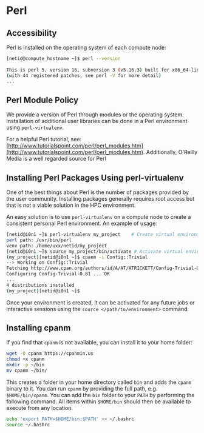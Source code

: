 # Perl

## Accessibility


Perl is installed on the operating system of each compute node: 

```bash
[netid@compute_hostname ~]$ perl --version
 
This is perl 5, version 16, subversion 3 (v5.16.3) built for x86_64-linux-thread-multi
(with 44 registered patches, see perl -V for more detail)
...
```

## Perl Module Policy

We provide a version of Perl through modules or the operating system. Installation of additional user libraries can be done in a Perl environment using ```perl-virtualenv```.

For a helpful Perl tutorial, see: [http://www.tutorialspoint.com/perl/perl_modules.htm](http://www.tutorialspoint.com/perl/perl_modules.htm). Additionally, O'Reilly Media is a well regarded source for Perl 

## Installing Perl Packages Using perl-virtualenv

One of the best things about Perl is the number of packages provided by the user community. Installing packages generally requires root access but that is not a viable solution in the HPC environment.

An easy solution is to use `perl-virtualenv` on a compute node to create a consistent personal Perl environment. An example of usage:

```bash
[netid@i0n1 ~]$ perl-virtualenv my_project    # Create virtual environment
perl path: /usr/bin/perl
venv path: /home/uxx/netid/my_project
[netid@i0n1 ~]$ source my_project/bin/activate # Activate virtual environment
(my_project)[netid@i0n1 ~]$ cpanm -i Config::Trivial
--> Working on Config::Trivial
Fetching http://www.cpan.org/authors/id/A/AT/ATRICKETT/Config-Trivial-0.81.tar.gz ... OK
Configuring Config-Trivial-0.81 ... OK
...
4 distributions installed
(my_project)[netid@i0n1 ~]$
```

Once your environment is created, it can be activated for any future jobs or interactive sessions using the `source </path/to/environment>` command.

## Installing cpanm

If you find that `cpanm` is not available, you can install it to your home folder:

```bash
wget -O cpanm https://cpanmin.us
chmod +x cpanm
mkdir -p ~/bin
mv cpanm ~/bin/
```

This creates a folder in your home directory called `bin` and adds the `cpanm` binary to it. You can run `cpanm` by providing the full path, e.g. `$HOME/bin/cpanm`. You can add the `bin` folder to your `PATH` by performing the following command. All items within `$HOME/bin` should then be available to execute from any location. 

```bash
echo 'export PATH=$HOME/bin:$PATH' >> ~/.bashrc
source ~/.bashrc
```